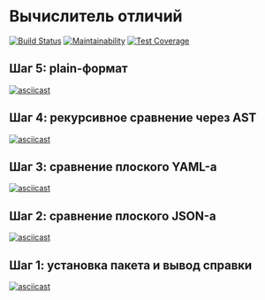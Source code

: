 # Вычислитель отличий

[![Build Status](https://travis-ci.org/amiskov/project-lvl2-s459.svg?branch=master)](https://travis-ci.org/amiskov/project-lvl2-s459)
[![Maintainability](https://api.codeclimate.com/v1/badges/b8ef6f8760e0a778f9d3/maintainability)](https://codeclimate.com/github/amiskov/project-lvl2-s459/maintainability)
[![Test Coverage](https://api.codeclimate.com/v1/badges/b8ef6f8760e0a778f9d3/test_coverage)](https://codeclimate.com/github/amiskov/project-lvl2-s459/test_coverage)

## Шаг 5: plain-формат
[![asciicast](https://asciinema.org/a/dsyCJIR5WzczUWCjp6rv0mcqy.svg)](https://asciinema.org/a/dsyCJIR5WzczUWCjp6rv0mcqy)

## Шаг 4: рекурсивное сравнение через AST
[![asciicast](https://asciinema.org/a/oEwawASYdMG2dlgqBrDjVn5xC.svg)](https://asciinema.org/a/oEwawASYdMG2dlgqBrDjVn5xC)

## Шаг 3: сравнение плоского YAML-а
[![asciicast](https://asciinema.org/a/lVvvgfhJJAoCYvERkcvGc5GuZ.svg)](https://asciinema.org/a/lVvvgfhJJAoCYvERkcvGc5GuZ)

## Шаг 2: сравнение плоского JSON-а
[![asciicast](https://asciinema.org/a/3aXdoG8HqPcgkJl2CCmHEx4o1.svg)](https://asciinema.org/a/3aXdoG8HqPcgkJl2CCmHEx4o1)

## Шаг 1: установка пакета и вывод справки
[![asciicast](https://asciinema.org/a/5XEpOHJFSUkuV28kmp3AYsQTl.svg)](https://asciinema.org/a/5XEpOHJFSUkuV28kmp3AYsQTl)
